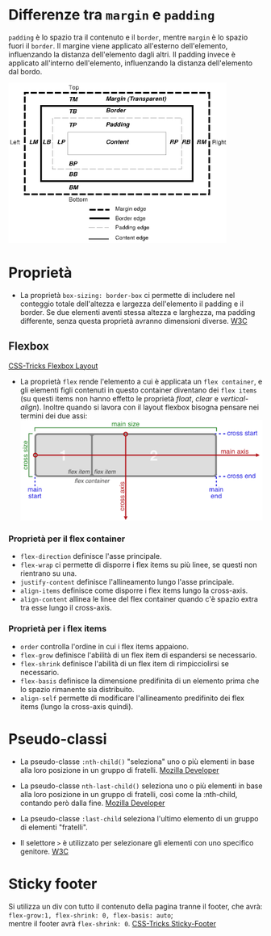 # Differenze tra `margin` e `padding`
`padding` è lo spazio tra il contenuto e il `border`, mentre `margin` è lo spazio fuori il `border`. Il margine viene applicato all'esterno dell'elemento, influenzando la distanza dell'elemento dagli altri. Il padding invece è applicato all'interno dell'elemento, influenzando la distanza dell'elemento dal bordo. 

![immagine non disponibile](./img/margin-padding)

# Proprietà
- La proprietà `box-sizing: border-box` ci permette di includere nel conteggio totale dell'altezza e largezza dell'elemento il padding e il border. Se due elementi aventi stessa altezza e larghezza, ma padding differente, senza questa proprietà avranno dimensioni diverse. [W3C](https://www.w3schools.com/css/css3_box-sizing.asp)


## Flexbox
[CSS-Tricks Flexbox Layout](https://css-tricks.com/snippets/css/a-guide-to-flexbox/)
- La proprietà `flex` rende l'elemento a cui è applicata un `flex container`, e gli elementi figli contenuti in questo container diventano dei `flex items` (su questi items non hanno effetto le proprietà _float_, _clear_ e _vertical-align_). Inoltre quando si lavora con il layout flexbox bisogna pensare nei termini dei due assi: ![immagine non disponibile](./img/schema-flexbox.png)

### Proprietà per il flex container
- `flex-direction` definisce l'asse principale.
- `flex-wrap` ci permette di disporre i flex items su più linee, se questi non rientrano su una.
- `justify-content` definisce l'allineamento lungo l'asse principale.
- `align-items` definisce come disporre i flex items lungo la cross-axis.
- `align-content` allinea le linee del flex container quando c'è spazio extra tra esse lungo il cross-axis.

### Proprietà per i flex items
- `order` controlla l'ordine in cui i flex items appaiono.
- `flex-grow` definisce l'abilità di un flex item di espandersi se necessario.
- `flex-shrink` definisce l'abilità di un flex item di rimpicciolirsi se necessario.
- `flex-basis` definisce la dimensione predifinita di un elemento prima che lo spazio rimanente sia distribuito.
- `align-self` permette di modificare l'allineamento predifinito dei flex items (lungo la cross-axis quindi).


# Pseudo-classi
- La pseudo-classe `:nth-child()` "seleziona" uno o più elementi in base alla loro posizione in un gruppo di fratelli. [Mozilla Developer](https://developer.mozilla.org/en-US/docs/Web/CSS/:nth-child)

- La pseudo-classe `nth-last-child()` seleziona uno o più elementi in base alla loro posizione in un gruppo di fratelli, così come la :nth-child, contando però dalla fine. [Mozilla Developer](https://developer.mozilla.org/en-US/docs/Web/CSS/:nth-last-child)

- La pseudo-classe `:last-child` seleziona l'ultimo elemento di un gruppo di elementi "fratelli".


- Il selettore `>` è utilizzato per selezionare gli elementi con uno specifico genitore. [W3C](https://www.w3schools.com/cssref/sel_element_gt.asp)


# Sticky footer
Si utilizza un div con tutto il contenuto della pagina tranne il footer, che avrà:  
`flex-grow:1, flex-shrink: 0, flex-basis: auto`;  
mentre il footer avrà `flex-shrink: 0`. [CSS-Tricks Sticky-Footer](https://css-tricks.com/couple-takes-sticky-footer/)